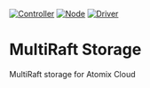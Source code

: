 [![Controller](https://github.com/atomix/multi-raft-storage/actions/workflows/controller.yml/badge.svg)](https://github.com/atomix/multi-raft-storage/actions/workflows/controller.yml)
[![Node](https://github.com/atomix/multi-raft-storage/actions/workflows/node.yml/badge.svg)](https://github.com/atomix/multi-raft-storage/actions/workflows/node.yml)
[![Driver](https://github.com/atomix/multi-raft-storage/actions/workflows/driver.yml/badge.svg)](https://github.com/atomix/multi-raft-storage/actions/workflows/driver.yml)

# MultiRaft Storage

MultiRaft storage for Atomix Cloud
